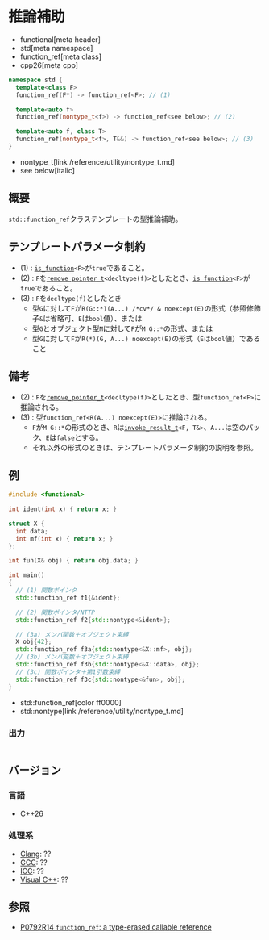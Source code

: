 # 推論補助
* functional[meta header]
* std[meta namespace]
* function_ref[meta class]
* cpp26[meta cpp]

```cpp
namespace std {
  template<class F>
  function_ref(F*) -> function_ref<F>; // (1)

  template<auto f>
  function_ref(nontype_t<f>) -> function_ref<see below>; // (2)

  template<auto f, class T>
  function_ref(nontype_t<f>, T&&) -> function_ref<see below>; // (3)
}
```
* nontype_t[link /reference/utility/nontype_t.md]
* see below[italic]


## 概要
`std::function_ref`クラステンプレートの型推論補助。


## テンプレートパラメータ制約
- (1) : [`is_function`](/reference/type_traits/is_function.md)`<F>`が`true`であること。
- (2) : `F`を[`remove_pointer_t`](/reference/type_traits/remove_pointer.md)`<decltype(f)>`としたとき、[`is_function`](/reference/type_traits/is_function.md)`<F>`が`true`であること。
- (3) : `F`を`decltype(f)`としたとき
    - 型`G`に対して`F`が`R(G::*)(A...) /*cv*/ & noexcept(E)`の形式（参照修飾子`&`は省略可、`E`は`bool`値）、または
    - 型`G`とオブジェクト型`M`に対して`F`が`M G::*`の形式、または
    - 型`G`に対して`F`が`R(*)(G, A...) noexcept(E)`の形式（`E`は`bool`値）であること


## 備考
- (2) : `F`を[`remove_pointer_t`](/reference/type_traits/remove_pointer.md)`<decltype(f)>`としたとき、型`function_ref<F>`に推論される。
- (3) : 型`function_ref<R(A...) noexcept(E)>`に推論される。
  - `F`が`M G::*`の形式のとき、`R`は[`invoke_result_t`](/reference/type_traits/invoke_result.md)`<F, T&>`、`A...`は空のパック、`E`は`false`とする。
  - それ以外の形式のときは、テンプレートパラメータ制約の説明を参照。


## 例
```cpp example
#include <functional>

int ident(int x) { return x; }

struct X {
  int data;
  int mf(int x) { return x; }
};

int fun(X& obj) { return obj.data; }

int main()
{
  // (1) 関数ポインタ
  std::function_ref f1{&ident};

  // (2) 関数ポインタ/NTTP
  std::function_ref f2{std::nontype<&ident>};

  // (3a) メンバ関数＋オブジェクト束縛
  X obj{42};
  std::function_ref f3a{std::nontype<&X::mf>, obj};
  // (3b) メンバ変数＋オブジェクト束縛
  std::function_ref f3b{std::nontype<&X::data>, obj};
  // (3c) 関数ポインタ＋第1引数束縛
  std::function_ref f3c{std::nontype<&fun>, obj};
}
```
* std::function_ref[color ff0000]
* std::nontype[link /reference/utility/nontype_t.md]

### 出力
```
```


## バージョン
### 言語
- C++26

### 処理系
- [Clang](/implementation.md#clang): ??
- [GCC](/implementation.md#gcc): ??
- [ICC](/implementation.md#icc): ??
- [Visual C++](/implementation.md#visual_cpp): ??


## 参照
- [P0792R14 `function_ref`: a type-erased callable reference](https://www.open-std.org/jtc1/sc22/wg21/docs/papers/2023/p0792r14.html)
